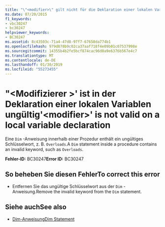 ```yaml
---
title: "\"<modifier>\" gilt nicht für die Deklaration einer lokalen Variablen"
ms.date: 07/20/2015
f1_keywords:
- vbc30247
- bc30247
helpviewer_keywords:
- BC30247
ms.assetid: 8c43503c-71a4-47d8-97f7-67658da774b1
ms.openlocfilehash: 979d878b9c02ca37aaf718f4e09b01c07537998e
ms.sourcegitcommit: 14355b4b2fe5bcf874cac96d0a9e6376b567e4c7
ms.translationtype: MT
ms.contentlocale: de-DE
ms.lasthandoff: 01/30/2019
ms.locfileid: "55273455"
---
```

# <a name="modifier-is-not-valid-on-a-local-variable-declaration"></a><span data-ttu-id="20a37-102">"\<Modifizierer >' ist in der Deklaration einer lokalen Variablen ungültig</span><span class="sxs-lookup"><span data-stu-id="20a37-102">'\<modifier>' is not valid on a local variable declaration</span></span>
<span data-ttu-id="20a37-103">Eine `Dim` -Anweisung innerhalb einer Prozedur enthält ein ungültiges Schlüsselwort, z. B. `Overloads`.</span><span class="sxs-lookup"><span data-stu-id="20a37-103">A `Dim` statement inside a procedure contains an invalid keyword, such as `Overloads`.</span></span>  
  
 <span data-ttu-id="20a37-104">**Fehler-ID:** BC30247</span><span class="sxs-lookup"><span data-stu-id="20a37-104">**Error ID:** BC30247</span></span>  
  
## <a name="to-correct-this-error"></a><span data-ttu-id="20a37-105">So beheben Sie diesen Fehler</span><span class="sxs-lookup"><span data-stu-id="20a37-105">To correct this error</span></span>  
  
-   <span data-ttu-id="20a37-106">Entfernen Sie das ungültige Schlüsselwort aus der `Dim` -Anweisung.</span><span class="sxs-lookup"><span data-stu-id="20a37-106">Remove the invalid keyword from the `Dim` statement.</span></span>  
  
## <a name="see-also"></a><span data-ttu-id="20a37-107">Siehe auch</span><span class="sxs-lookup"><span data-stu-id="20a37-107">See also</span></span>
- [<span data-ttu-id="20a37-108">Dim-Anweisung</span><span class="sxs-lookup"><span data-stu-id="20a37-108">Dim Statement</span></span>](../../visual-basic/language-reference/statements/dim-statement.md)
